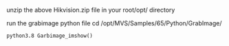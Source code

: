
unzip the above Hikvision.zip file in your root/opt/ directory 

run the grabimage python file
    cd /opt/MVS/Samples/65/Python/GrabImage/

    python3.8 Garbimage_imshow()
